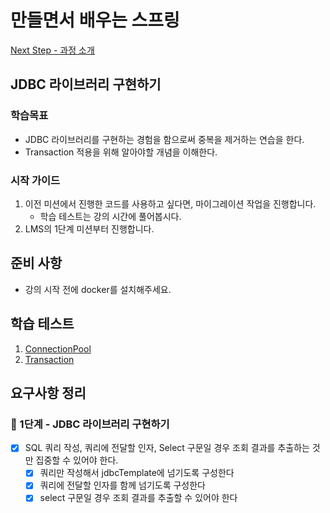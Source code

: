 # 만들면서 배우는 스프링
[Next Step - 과정 소개](https://edu.nextstep.camp/c/4YUvqn9V)

## JDBC 라이브러리 구현하기

### 학습목표
- JDBC 라이브러리를 구현하는 경험을 함으로써 중복을 제거하는 연습을 한다.
- Transaction 적용을 위해 알아야할 개념을 이해한다.

### 시작 가이드
1. 이전 미션에서 진행한 코드를 사용하고 싶다면, 마이그레이션 작업을 진행합니다.
    - 학습 테스트는 강의 시간에 풀어봅시다.
2. LMS의 1단계 미션부터 진행합니다.

## 준비 사항
- 강의 시작 전에 docker를 설치해주세요.

## 학습 테스트
1. [ConnectionPool](study/src/test/java/connectionpool)
2. [Transaction](study/src/test/java/transaction)


## 요구사항 정리
### 🚀 1단계 - JDBC 라이브러리 구현하기
- [x] SQL 쿼리 작성, 쿼리에 전달할 인자, Select 구문일 경우 조회 결과를 추출하는 것만 집중할 수 있어야 한다.
  - [x] 쿼리만 작성해서 jdbcTemplate에 넘기도록 구성한다
  - [x] 쿼리에 전달할 인자를 함께 넘기도록 구성한다 
  - [x] select 구문일 경우 조회 결과를 추출할 수 있어야 한다  